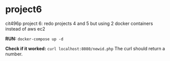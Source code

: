 # project6
cit496p project 6: redo projects 4 and 5 but using 2 docker containers instead of aws ec2

**RUN:** `docker-compose up -d`

**Check if it worked:** `curl localhost:8080/newid.php`
The curl should return a number.
